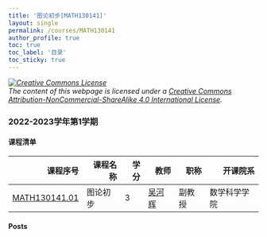 ```yaml
---
title: '图论初步[MATH130141]'
layout: single
permalink: /courses/MATH130141
author_profile: true
toc: true
toc_label: '目录'
toc_sticky: true
---
```



<div class='notice--warning'>
	<p><i><a rel='license' href='http://creativecommons.org/licenses/by-nc-sa/4.0/'><img alt='Creative Commons License' style='border-width:0' src='https://i.creativecommons.org/l/by-nc-sa/4.0/88x31.png' /></a><br /> The content of this webpage is licensed under a <a rel='license' href='http://creativecommons.org/licenses/by-nc-sa/4.0/'>Creative Commons Attribution-NonCommercial-ShareAlike 4.0 International License</a>.</i></p>
</div>

### 2022-2023学年第1学期


#### 课程清单

<div style='text-align: center;' id='MATH130141_2223F'> <table id='MATH130141_2223F_table'>
  <thead>
    <tr style="text-align: right;">
      <th>课程序号</th>
      <th>课程名称</th>
      <th>学分</th>
      <th>教师</th>
      <th>职称</th>
      <th>开课院系</th>
    </tr>
  </thead>
  <tbody>
    <tr>
      <td><a href='https://fdu-math.github.io/courses/class-id/MATH130141-01'>MATH130141.01</a></td>
      <td>图论初步</td>
      <td>3</td>
      <td><a href='https://fdu-math.github.io/teachers/吴河辉'>吴河辉</a></td>
      <td>副教授</td>
      <td>数学科学学院</td>
    </tr>
  </tbody>
</table></div>

#### Posts